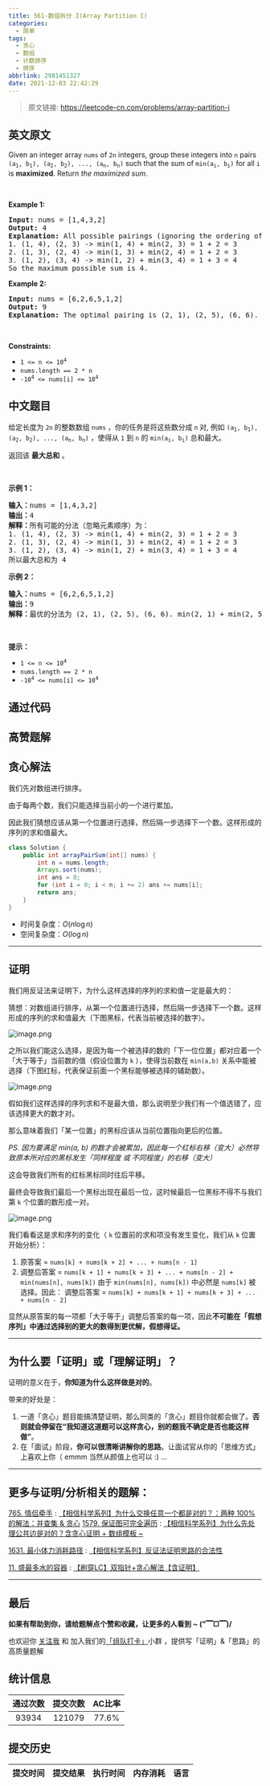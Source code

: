 ```yaml
---
title: 561-数组拆分 I(Array Partition I)
categories:
  - 简单
tags:
  - 贪心
  - 数组
  - 计数排序
  - 排序
abbrlink: 2981451327
date: 2021-12-03 22:42:29
---
```


> 原文链接: https://leetcode-cn.com/problems/array-partition-i


## 英文原文
<div><p>Given an integer array <code>nums</code> of <code>2n</code> integers, group these integers into <code>n</code> pairs <code>(a<sub>1</sub>, b<sub>1</sub>), (a<sub>2</sub>, b<sub>2</sub>), ..., (a<sub>n</sub>, b<sub>n</sub>)</code> such that the sum of <code>min(a<sub>i</sub>, b<sub>i</sub>)</code> for all <code>i</code> is <strong>maximized</strong>. Return<em> the maximized sum</em>.</p>

<p>&nbsp;</p>
<p><strong>Example 1:</strong></p>

<pre>
<strong>Input:</strong> nums = [1,4,3,2]
<strong>Output:</strong> 4
<strong>Explanation:</strong> All possible pairings (ignoring the ordering of elements) are:
1. (1, 4), (2, 3) -&gt; min(1, 4) + min(2, 3) = 1 + 2 = 3
2. (1, 3), (2, 4) -&gt; min(1, 3) + min(2, 4) = 1 + 2 = 3
3. (1, 2), (3, 4) -&gt; min(1, 2) + min(3, 4) = 1 + 3 = 4
So the maximum possible sum is 4.</pre>

<p><strong>Example 2:</strong></p>

<pre>
<strong>Input:</strong> nums = [6,2,6,5,1,2]
<strong>Output:</strong> 9
<strong>Explanation:</strong> The optimal pairing is (2, 1), (2, 5), (6, 6). min(2, 1) + min(2, 5) + min(6, 6) = 1 + 2 + 6 = 9.
</pre>

<p>&nbsp;</p>
<p><strong>Constraints:</strong></p>

<ul>
	<li><code>1 &lt;= n &lt;= 10<sup>4</sup></code></li>
	<li><code>nums.length == 2 * n</code></li>
	<li><code>-10<sup>4</sup> &lt;= nums[i] &lt;= 10<sup>4</sup></code></li>
</ul>
</div>

## 中文题目
<div><p>给定长度为 <code>2n</code><strong> </strong>的整数数组 <code>nums</code> ，你的任务是将这些数分成 <code>n</code><strong> </strong>对, 例如 <code>(a<sub>1</sub>, b<sub>1</sub>), (a<sub>2</sub>, b<sub>2</sub>), ..., (a<sub>n</sub>, b<sub>n</sub>)</code> ，使得从 <code>1</code> 到 <code>n</code> 的 <code>min(a<sub>i</sub>, b<sub>i</sub>)</code> 总和最大。</p>

<p>返回该 <strong>最大总和</strong> 。</p>

<p> </p>

<p><strong>示例 1：</strong></p>

<pre>
<strong>输入：</strong>nums = [1,4,3,2]
<strong>输出：</strong>4
<strong>解释：</strong>所有可能的分法（忽略元素顺序）为：
1. (1, 4), (2, 3) -> min(1, 4) + min(2, 3) = 1 + 2 = 3
2. (1, 3), (2, 4) -> min(1, 3) + min(2, 4) = 1 + 2 = 3
3. (1, 2), (3, 4) -> min(1, 2) + min(3, 4) = 1 + 3 = 4
所以最大总和为 4</pre>

<p><strong>示例 2：</strong></p>

<pre>
<strong>输入：</strong>nums = [6,2,6,5,1,2]
<strong>输出：</strong>9
<strong>解释：</strong>最优的分法为 (2, 1), (2, 5), (6, 6). min(2, 1) + min(2, 5) + min(6, 6) = 1 + 2 + 6 = 9
</pre>

<p> </p>

<p><strong>提示：</strong></p>

<ul>
	<li><code>1 <= n <= 10<sup>4</sup></code></li>
	<li><code>nums.length == 2 * n</code></li>
	<li><code>-10<sup>4</sup> <= nums[i] <= 10<sup>4</sup></code></li>
</ul>
</div>

## 通过代码
<RecoDemo>
</RecoDemo>


## 高赞题解
## 贪心解法

我们先对数组进行排序。

由于每两个数，我们只能选择当前小的一个进行累加。

因此我们猜想应该从第一个位置进行选择，然后隔一步选择下一个数。这样形成的序列的求和值最大。

```java
class Solution {
    public int arrayPairSum(int[] nums) {
        int n = nums.length;
        Arrays.sort(nums);
        int ans = 0;
        for (int i = 0; i < n; i += 2) ans += nums[i];
        return ans;
    }
}
```
* 时间复杂度：$O(n\log{n})$
* 空间复杂度：$O(\log{n})$

***

## 证明

我们用反证法来证明下，为什么这样选择的序列的求和值一定是最大的：

猜想：对数组进行排序，从第一个位置进行选择，然后隔一步选择下一个数。这样形成的序列的求和值最大（下图黑标，代表当前被选择的数字）。

![image.png](../images/array-partition-i-0.png)

之所以我们能这么选择，是因为每一个被选择的数的「下一位位置」都对应着一个「大于等于」当前数的值（假设位置为 `k` ），使得当前数在 `min(a,b)` 关系中能被选择（下图红标，代表保证前面一个黑标能够被选择的辅助数）。

![image.png](../images/array-partition-i-1.png)

假如我们这样选择的序列求和不是最大值，那么说明至少我们有一个值选错了，应该选择更大的数才对。

那么意味着我们「某一位置」的黑标应该从当前位置指向更后的位置。

*PS. 因为要满足 min(a, b) 的数才会被累加，因此每一个红标右移（变大）必然导致原本所对应的黑标发生「同样程度 或 不同程度」的右移（变大）*

这会导致我们所有的红标黑标同时往后平移。

最终会导致我们最后一个黑标出现在最后一位，这时候最后一位黑标不得不与我们第 `k` 个位置的数形成一对。

![image.png](../images/array-partition-i-2.png)

我们看看这是求和序列的变化（ `k` 位置前的求和项没有发生变化，我们从 `k` 位置开始分析）：

1. 原答案 = `nums[k] + nums[k + 2] + ... + nums[n - 1]`
2. 调整后答案 = `nums[k + 1] + nums[k + 3] + ... + nums[n - 2] + min(nums[n], nums[k])`
由于 `min(nums[n], nums[k])` 中必然是 `nums[k]` 被选择。因此：
调整后答案 = `nums[k] + nums[k + 1] + nums[k + 3] + ... + nums[n - 2]`

显然从原答案的每一项都「大于等于」调整后答案的每一项，因此**不可能在「假想序列」中通过选择别的更大的数得到更优解，假想得证。**

***

## 为什么要「证明」或「理解证明」？

证明的意义在于，**你知道为什么这样做是对的**。

带来的好处是：

1. 一道「贪心」题目能搞清楚证明，那么同类的「贪心」题目你就都会做了。**否则就会停留在“我知道这道题可以这样贪心，别的题我不确定是否也能这样做”**。
2. 在「面试」阶段，**你可以很清晰讲解你的思路**。让面试官从你的「思维方式」上喜欢上你（ emmm 当然从颜值上也可以 :)
...

***

## 更多与证明/分析相关的题解：

[765. 情侣牵手](https://leetcode-cn.com/problems/couples-holding-hands/) : [【相信科学系列】为什么交换任意一个都是对的？：两种 100% 的解法：并查集 & 贪心](https://leetcode-cn.com/problems/couples-holding-hands/solution/liang-chong-100-de-jie-fa-bing-cha-ji-ta-26a6/)
[1579. 保证图可完全遍历](https://leetcode-cn.com/problems/remove-max-number-of-edges-to-keep-graph-fully-traversable/) : [【相信科学系列】为什么先处理公共边是对的？含贪心证明 + 数组模板 ~](https://leetcode-cn.com/problems/remove-max-number-of-edges-to-keep-graph-fully-traversable/solution/tan-xin-bing-cha-ji-shu-zu-shi-xian-jian-w7ko/)

[1631. 最小体力消耗路径](https://leetcode-cn.com/problems/path-with-minimum-effort/) : [【相信科学系列】反证法证明思路的合法性](https://leetcode-cn.com/problems/path-with-minimum-effort/solution/fan-zheng-fa-zheng-ming-si-lu-de-he-fa-x-ohby/)

[11. 盛最多水的容器](https://leetcode-cn.com/problems/container-with-most-water/) : [【刷穿LC】双指针+贪心解法【含证明】](https://leetcode-cn.com/problems/container-with-most-water/solution/shua-chuan-lc-shuang-zhi-zhen-tan-xin-ji-52gf/)

***

## 最后

**如果有帮助到你，请给题解点个赞和收藏，让更多的人看到 ~ ("▔□▔)/**

也欢迎你 [关注我](https://oscimg.oschina.net/oscnet/up-19688dc1af05cf8bdea43b2a863038ab9e5.png) 和 加入我们的[「组队打卡」](https://leetcode-cn.com/u/ac_oier/)小群 ，提供写「证明」&「思路」的高质量题解 



## 统计信息
| 通过次数 | 提交次数 | AC比率 |
| :------: | :------: | :------: |
|    93934    |    121079    |   77.6%   |

## 提交历史
| 提交时间 | 提交结果 | 执行时间 |  内存消耗  | 语言 |
| :------: | :------: | :------: | :--------: | :--------: |

